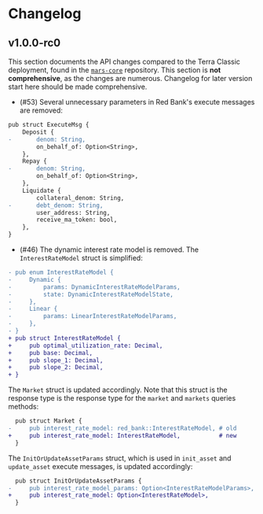 # Changelog

## v1.0.0-rc0

This section documents the API changes compared to the Terra Classic deployment, found in the [`mars-core`](https://github.com/mars-protocol/mars-core) repository. This section is **not comprehensive**, as the changes are numerous. Changelog for later version start here should be made comprehensive.

* (#53) Several unnecessary parameters in Red Bank's execute messages are removed:

```diff
pub struct ExecuteMsg {
    Deposit {
-       denom: String,
        on_behalf_of: Option<String>,
    },
    Repay {
-       denom: String,
        on_behalf_of: Option<String>,
    },
    Liquidate {
        collateral_denom: String,
-       debt_denom: String,
        user_address: String,
        receive_ma_token: bool,
    },
}
```

* (#46) The dynamic interest rate model is removed. The `InterestRateModel` struct is simplified:

```diff
- pub enum InterestRateModel {
-     Dynamic {
-         params: DynamicInterestRateModelParams,
-         state: DynamicInterestRateModelState,
-     },
-     Linear {
-         params: LinearInterestRateModelParams,
-     },
- }
+ pub struct InterestRateModel {
+     pub optimal_utilization_rate: Decimal,
+     pub base: Decimal,
+     pub slope_1: Decimal,
+     pub slope_2: Decimal,
+ }
```

The `Market` struct is updated accordingly. Note that this struct is the response type is the response type for the `market` and `markets` queries methods:

```diff
  pub struct Market {
-     pub interest_rate_model: red_bank::InterestRateModel, # old
+     pub interest_rate_model: InterestRateModel,           # new
  }
```

The `InitOrUpdateAssetParams` struct, which is used in `init_asset` and `update_asset` execute messages, is updated accordingly:

```diff
  pub struct InitOrUpdateAssetParams {
-     pub interest_rate_model_params: Option<InterestRateModelParams>,
+     pub interest_rate_model: Option<InterestRateModel>,
  }
```
